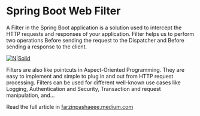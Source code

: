 # Spring Boot Web Filter
A Filter in the Spring Boot application is a solution used to intercept the HTTP requests and responses of your application. Filter helps us to perform two operations Before sending the request to the Dispatcher and Before sending a response to the client.

[![N|Solid](https://miro.medium.com/max/1386/1*iEoRDp-VoxpCOPJU7BuP2Q.png)](https://farzinpashaeee.medium.com/spring-boot-web-mvc-filter-642877505c06/)

Filters are also like pointcuts in Aspect-Oriented Programming. They are easy to implement and simple to plug in and out from HTTP request processing. Filters can be used for different well-known use cases like Logging, Authentication and Security, Transaction and request manipulation, and…

Read the full article in [farzinpashaeee.medium.com](https://farzinpashaeee.medium.com/spring-boot-web-mvc-filter-642877505c06)
